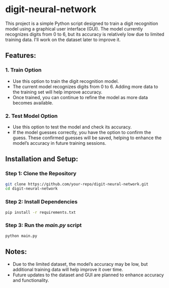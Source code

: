 # digit-neural-network

This project is a simple Python script designed to train a digit recognition model using a graphical user interface (GUI). The model currently recognizes digits from 0 to 6, but its accuracy is relatively low due to limited training data. I'll work on the dataset later to improve it.

## Features:

### 1. **Train Option**  
   - Use this option to train the digit recognition model.  
   - The current model recognizes digits from 0 to 6. Adding more data to the training set will help improve accuracy.  
   - Once trained, you can continue to refine the model as more data becomes available.

### 2. **Test Model Option**  
   - Use this option to test the model and check its accuracy.  
   - If the model guesses correctly, you have the option to confirm the guess. These confirmed guesses will be saved, helping to enhance the model’s accuracy in future training sessions.

## Installation and Setup:

### Step 1: Clone the Repository  
```bash
git clone https://github.com/your-repo/digit-neural-network.git
cd digit-neural-network
```

### Step 2: Install Dependencies
```bash
pip install -r requirements.txt
```

### Step 3: Run the ***main.py*** script
```bash
python main.py
```


## Notes:
- Due to the limited dataset, the model’s accuracy may be low, but additional training data will help improve it over time.  
- Future updates to the dataset and GUI are planned to enhance accuracy and functionality.  
